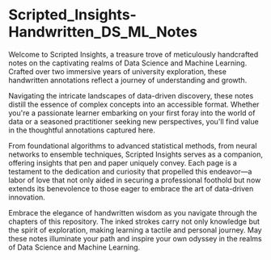 # Scripted_Insights-Handwritten_DS_ML_Notes
Welcome to Scripted Insights, a treasure trove of meticulously handcrafted notes on the captivating realms of Data Science and Machine Learning. Crafted over two immersive years of university exploration, these handwritten annotations reflect a journey of understanding and growth.

Navigating the intricate landscapes of data-driven discovery, these notes distill the essence of complex concepts into an accessible format. Whether you're a passionate learner embarking on your first foray into the world of data or a seasoned practitioner seeking new perspectives, you'll find value in the thoughtful annotations captured here.

From foundational algorithms to advanced statistical methods, from neural networks to ensemble techniques, Scripted Insights serves as a companion, offering insights that pen and paper uniquely convey. Each page is a testament to the dedication and curiosity that propelled this endeavor—a labor of love that not only aided in securing a professional foothold but now extends its benevolence to those eager to embrace the art of data-driven innovation.

Embrace the elegance of handwritten wisdom as you navigate through the chapters of this repository. The inked strokes carry not only knowledge but the spirit of exploration, making learning a tactile and personal journey. May these notes illuminate your path and inspire your own odyssey in the realms of Data Science and Machine Learning.

